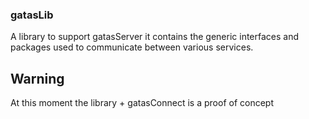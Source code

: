 ### gatasLib

A library to support gatasServer it contains the generic interfaces and packages used to communicate
between various services.

## Warning

At this moment the library + gatasConnect is a proof of concept

